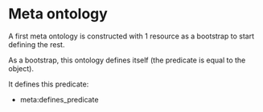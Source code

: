 # Meta ontology

A first meta ontology is constructed with 1 resource as a bootstrap to start defining the rest.

As a bootstrap, this ontology defines itself (the predicate is equal to the object).

It defines this predicate:

* meta:defines_predicate
